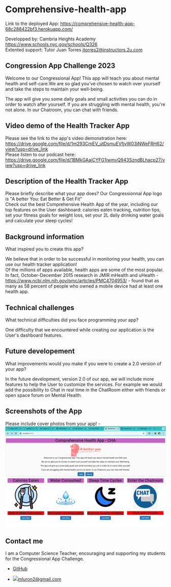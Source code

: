 # Comprehensive-health-app
Link to the deployed App: https://comprehensive-health-app-68c288422bf3.herokuapp.com/

Developped by:
Cambria Heights Academy https://www.schools.nyc.gov/schools/Q326
<br> 
Extented support: Tutor Juan Torres
jtorres2@instructors.2u.com 
## Congression App Challenge 2023
<p>Welcome to our Congressional App! This app will teach you about mental health and self-care.We are so glad you've chosen to watch over yourself and take the steps to maintain your well-being.</p>
<p>The app will give you some daily goals and small activities you can do in order to watch after yourself. If you are struggling with mental health, you're not alone. In our Chatroom, you can chat with friends.</p>

## Video demo of the Health Tracker App
Please see the link to the app's video demonstration here: https://drive.google.com/file/d/1m293CmEV_utDsmuEVfjvW03iNWeFRH62/view?usp=drive_link
<br>
Please listen to our podcast here: https://drive.google.com/file/d/1BMkGAaiCYFG1iwmvQ943SzndBLhacp27/view?usp=drive_link

## Description of the Health Tracker App
Please briefly describe what your app does?
Our Congressionnal App logo is "A better You: Eat Better & Get Fit"
<br>
Check out the best Comprehensive Health App of the year, including our top features on the User dashboard: calories eaten tracking, nutrition tips, set your fitness goals for weight loss, set your 2L daily drinking water goals and calculate your sleep cycles! 


## Background information
What inspired you to create this app?

We believe that in order to be successful in monitoring your health, you can use our health tracker application!
<br>
Of the millions of apps available, health apps are some of the most popular. In fact, October-December 2015 research in ‌JMIR mHealth and uHealth‌ - https://www.ncbi.nlm.nih.gov/pmc/articles/PMC4704953/ - found that as many as 58 percent of people who owned a mobile device had at least one health app. 

## Technical challenges
What technical difficulties did you face programming your app?

One difficulty that we encountered while creating our application is the User's dashboard features. 


## Future developement
What improvements would you make if you were to create a 2.0 version of your app? 

In the future development, version 2.0 of our app, we will include more features to help the User to customize the services. For example we would add the possibility to Chat in real time in the ChatRoom either with friends or open space forum on Mental Health. 

## Screenshots of the App
Please include cover photos from your app!
-![Screenshot](./App/public/assets/images/Screen-shot.png)

## Contact me
I am a Computer Science Teacher, encouraging and supporting my students for the Congressional App Challenge.
- [GitHub](https://github.com/mluron-ArxFjs)

- ![](https://img.shields.io/badge/Gmail-D14836?style=for-the-badge&logo=gmail&logoColor=white)mluron2@gmail.com
